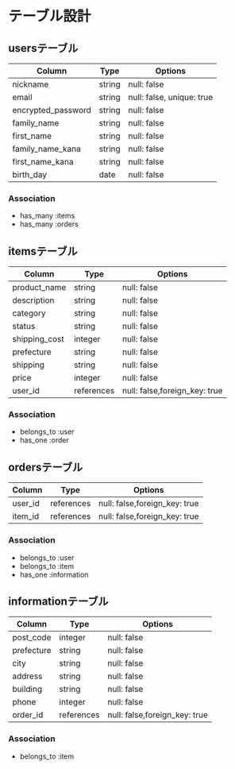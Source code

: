 # テーブル設計

## usersテーブル

| Column             | Type   | Options                   |
| ------------------ | ------ | ------------------------- |
| nickname           | string | null: false               |
| email              | string | null: false, unique: true |
| encrypted_password | string | null: false               |
| family_name        | string | null: false               |
| first_name         | string | null: false               |
| family_name_kana   | string | null: false               |
| first_name_kana    | string | null: false               |
| birth_day          | date   | null: false               |

### Association
- has_many :items
- has_many :orders

## itemsテーブル

| Column             | Type   | Options                                         |
| ------------------ | ------ | ----------------------------------------------- |
| product_name       | string     | null: false                                 |
| description        | string     | null: false                                 |
| category           | string     | null: false                                 |
| status             | string     | null: false                                 |
| shipping_cost      | integer    | null: false                                 |
| prefecture         | string     | null: false                                 |
| shipping           | string     | null: false                                 |
| price              | integer    | null: false                                 |
| user_id            | references | null: false,foreign_key: true               |

### Association
- belongs_to :user
- has_one :order

## ordersテーブル

| Column             | Type       | Options                                         |
| ------------------ | ---------- | ----------------------------------------------- |
| user_id            | references | null: false,foreign_key: true                   |
| item_id            | references | null: false,foreign_key: true                   |

### Association
- belongs_to :user
- belongs_to :item
- has_one :information

## informationテーブル

| Column             | Type       | Options                                         |
| ------------------ | ---------- | ----------------------------------------------- |
| post_code          | integer    | null: false                                     |
| prefecture         | string     | null: false                                     |
| city               | string     | null: false                                     |
| address            | string     | null: false                                     |
| building           | string     | null: false                                     |
| phone              | integer    | null: false                                     |
| order_id           | references | null: false,foreign_key: true                   |

### Association
- belongs_to :item
